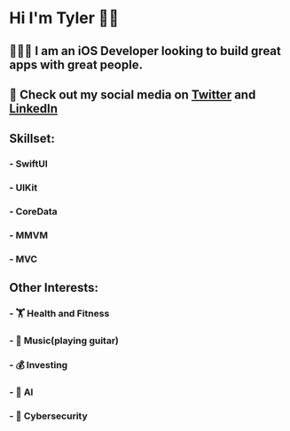 #  Hi I'm Tyler 👋🏼
## 👨🏻‍💻 I am an iOS Developer looking to build great apps with great people.
## 📱 Check out my social media on [Twitter](https://twitter.com/trhod_ios) and [LinkedIn](https://www.linkedin.com/in/tyler-rhodes-6345351b8/)

## Skillset:
### - SwiftUI
### - UIKit
### - CoreData
### - MMVM
### - MVC

## Other Interests:
### - 🏋 Health and Fitness 
### - 🎸 Music(playing guitar)
### - 💰 Investing 
### - 🤖 AI
### - 🔐 Cybersecurity 
